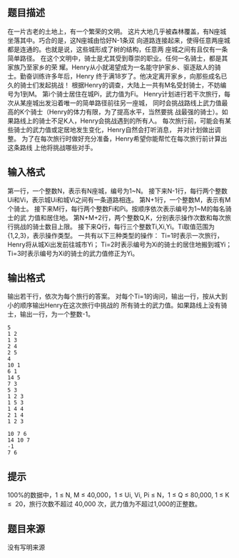 


## 题目描述
在一片古老的土地上，有一个繁荣的文明。
这片大地几乎被森林覆盖，有N座城坐落其中。巧合的是，这N座城由恰好N-1条双
向道路连接起来，使得任意两座城都是连通的。也就是说，这些城形成了树的结构，任意两
座城之间有且仅有一条简单路径。
在这个文明中，骑士是尤其受到尊崇的职业。任何一名骑士，都是其家族乃至家乡的荣
耀。Henry从小就渴望成为一名能守护家乡、驱逐敌人的骑士。勤奋训练许多年后，Henry
终于满18岁了。他决定离开家乡，向那些成名已久的骑士们发起挑战！
根据Henry的调查，大陆上一共有M名受封骑士，不妨编号为1到M。
第i个骑士居住在城Pi，武力值为Fi。
Henry计划进行若干次旅行，每次从某座城出发沿着唯一的简单路径前往另一座城，
同时会挑战路线上武力值最高的K个骑士（Henry的体力有限，为了提高水平，当然要挑
战最强的骑士）。如果路线上的骑士不足K人，Henry会挑战遇到的所有人。
每次旅行前，可能会有某些骑士的武力值或定居地发生变化，Henry自然会打听消息，
并对计划做出调整。
为了在每次旅行时做好充分准备，Henry希望你能帮忙在每次旅行前计算出这条路线
上他将挑战哪些对手。
## 输入格式
第一行，一个整数N，表示有N座城，编号为1~N。
接下来N-1行，每行两个整数Ui和Vi，表示城Ui和城Vi之间有一条道路相连。
第N+1行，一个整数M，表示有M个骑士。
接下来M行，每行两个整数Fi和Pi。按顺序依次表示编号为1~M的每名骑士的武
力值和居住地。
第N+M+2行，两个整数Q,K，分别表示操作次数和每次旅行挑战的骑士数目上限。
接下来Q行，每行三个整数Ti,Xi,Yi。Ti取值范围为{1,2,3}，表示操作类型。
一共有以下三种类型的操作：
Ti=1时表示一次旅行，Henry将从城Xi出发前往城市Yi；
Ti=2时表示编号为Xi的骑士的居住地搬到城Yi；
Ti=3时表示编号为Xi的骑士的武力值修正为Yi。
## 输出格式
输出若干行，依次为每个旅行的答案。
对每个Ti=1的询问，输出一行，按从大到小的顺序输出Henry在这次旅行中挑战的
所有骑士的武力值。如果路线上没有骑士，输出一行，为一个整数-1。

```input1
5 
1 2 
1 3 
2 4 
2 5 
4 
10 1 
6 1 
14 5 
7 3 
5 3 
1 2 3 
1 5 3 
1 4 4 
2 1 4 
1 2 3 

```

```output1
10 7 6 
14 10 7 
-1 
7 6 
```

## 提示
100%的数据中，1 ≤ N, M ≤ 40,000，1 ≤ Ui, Vi, Pi ≤ N，1 ≤ Q ≤ 80,000, 1 ≤ K ≤ 
20，旅行次数不超过 40,000 次，武力值为不超过1,000的正整数。 
## 题目来源
没有写明来源


